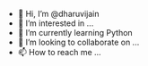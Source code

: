 - 👋 Hi, I’m @dharuvijain
- 👀 I’m interested in ...
- 🌱 I’m currently learning Python
- 💞️ I’m looking to collaborate on ...
- 📫 How to reach me ...

<!---
dharuvijain/dharuvijain is a ✨ special ✨ repository because its `README.md` (this file) appears on your GitHub profile.
You can click the Preview link to take a look at your changes.
--->
